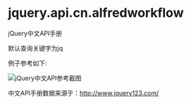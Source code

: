 jquery.api.cn.alfredworkflow
============================

jQuery中文API手册

默认查询关键字为jq

例子参考如下:

![jQuery中文API参考截图](http://i.imgur.com/3Q0Jq2Y.jpg)

中文API手册数据来源于：http://www.jquery123.com/